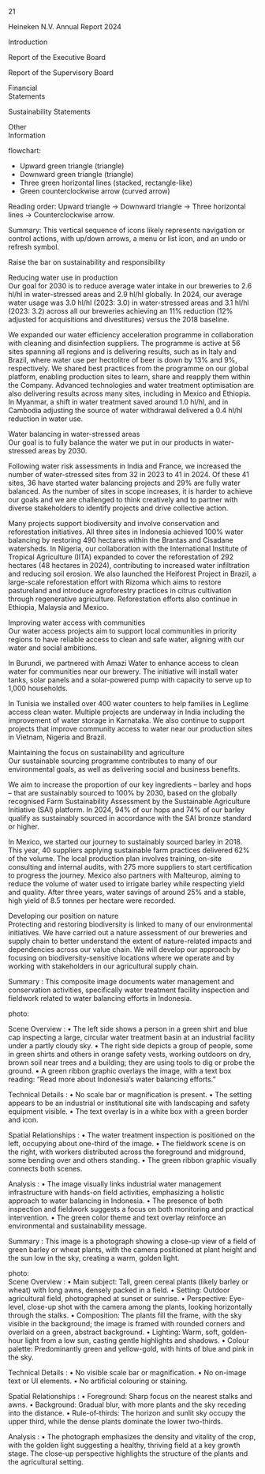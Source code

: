 21

Heineken
N.V.
Annual
Report
2024

Introduction

Report
of the
Executive
Board

Report
of the
Supervisory
Board <!-- marginalia, from page 0 (l=0.001,t=0.022,r=0.056,b=0.517), with ID 63cec9d4-a965-4a4c-bf86-ad0bf24a3cb0 -->

Financial  
Statements <!-- marginalia, from page 0 (l=0.004,t=0.550,r=0.053,b=0.594), with ID 75c6f5dc-5b58-4670-b35a-8d7e10d89649 -->

Sustainability
Statements <!-- marginalia, from page 0 (l=0.003,t=0.633,r=0.055,b=0.677), with ID 92139bfd-d758-4a24-a8db-7a160d9f9153 -->

Other  
Information <!-- marginalia, from page 0 (l=0.003,t=0.714,r=0.055,b=0.760), with ID bc2d68f6-d943-4a87-9053-85893de8ccbd -->

flowchart: 
- Upward green triangle (triangle)
- Downward green triangle (triangle)
- Three green horizontal lines (stacked, rectangle-like)
- Green counterclockwise arrow (curved arrow)

Reading order: Upward triangle → Downward triangle → Three horizontal lines → Counterclockwise arrow.

Summary: This vertical sequence of icons likely represents navigation or control actions, with up/down arrows, a menu or list icon, and an undo or refresh symbol. <!-- marginalia, from page 0 (l=0.013,t=0.791,r=0.045,b=0.966), with ID 8643de83-f18f-48b6-a616-7607d1f645a4 -->

Raise the bar on sustainability and responsibility <!-- text, from page 0 (l=0.071,t=0.025,r=0.507,b=0.067), with ID 9d10ebcc-6214-4ea4-88ce-fc3e26f0d2dc -->

Reducing water use in production  
Our goal for 2030 is to reduce average water intake in our breweries to 2.6 hl/hl in water-stressed areas and 2.9 hl/hl globally. In 2024, our average water usage was 3.0 hl/hl (2023: 3.0) in water-stressed areas and 3.1 hl/hl (2023: 3.2) across all our breweries achieving an 11% reduction (12% adjusted for acquisitions and divestitures) versus the 2018 baseline. <!-- text, from page 0 (l=0.073,t=0.076,r=0.292,b=0.248), with ID a8d353de-2705-41e4-9469-9027d2ad84f8 -->

We expanded our water efficiency acceleration programme in collaboration with cleaning and disinfection suppliers. The programme is active at 56 sites spanning all regions and is delivering results, such as in Italy and Brazil, where water use per hectolitre of beer is down by 13% and 9%, respectively. We shared best practices from the programme on our global platform, enabling production sites to learn, share and reapply them within the Company. Advanced technologies and water treatment optimisation are also delivering results across many sites, including in Mexico and Ethiopia. In Myanmar, a shift in water treatment saved around 1.0 hl/hl, and in Cambodia adjusting the source of water withdrawal delivered a 0.4 hl/hl reduction in water use. <!-- text, from page 0 (l=0.073,t=0.254,r=0.292,b=0.554), with ID 43d7203a-12d5-4691-8274-0b91783793d1 -->

Water balancing in water-stressed areas  
Our goal is to fully balance the water we put in our products in water-stressed areas by 2030. <!-- text, from page 0 (l=0.300,t=0.075,r=0.512,b=0.139), with ID e5c95413-eb11-4eb2-a053-338c80fa48b2 -->

Following water risk assessments in India and France, we increased the number of water-stressed sites from 32 in 2023 to 41 in 2024. Of these 41 sites, 36 have started water balancing projects and 29% are fully water balanced. As the number of sites in scope increases, it is harder to achieve our goals and we are challenged to think creatively and to partner with diverse stakeholders to identify projects and drive collective action. <!-- text, from page 0 (l=0.302,t=0.144,r=0.521,b=0.313), with ID 3ff3864c-696e-466b-8022-1c7de0c42fd3 -->

Many projects support biodiversity and involve conservation and reforestation initiatives. All three sites in Indonesia achieved 100% water balancing by restoring 490 hectares within the Brantas and Cisadane watersheds. In Nigeria, our collaboration with the International Institute of Tropical Agriculture (IITA) expanded to cover the reforestation of 292 hectares (48 hectares in 2024), contributing to increased water infiltration and reducing soil erosion. We also launched the Heiforest Project in Brazil, a large-scale reforestation effort with Rizoma which aims to restore pastureland and introduce agroforestry practices in citrus cultivation through regenerative agriculture. Reforestation efforts also continue in Ethiopia, Malaysia and Mexico. <!-- text, from page 0 (l=0.301,t=0.318,r=0.519,b=0.602), with ID a1ac3626-3bdc-4cd6-bee7-2b228e664356 -->

Improving water access with communities  
Our water access projects aim to support local communities in priority regions to have reliable access to clean and safe water, aligning with our water and social ambitions. <!-- text, from page 0 (l=0.528,t=0.075,r=0.732,b=0.174), with ID 89665a9b-5f41-49a9-a8aa-3f6881674279 -->

In Burundi, we partnered with Amazi Water to enhance access to clean water for communities near our brewery. The initiative will install water tanks, solar panels and a solar-powered pump with capacity to serve up to 1,000 households. <!-- text, from page 0 (l=0.529,t=0.181,r=0.748,b=0.278), with ID 23b4fef4-975a-4dee-8f10-e558dae8d49a -->

In Tunisia we installed over 400 water counters to help families in Leglime access clean water. Multiple projects are underway in India including the improvement of water storage in Karnataka. We also continue to support projects that improve community access to water near our production sites in Vietnam, Nigeria and Brazil. <!-- text, from page 0 (l=0.528,t=0.283,r=0.750,b=0.416), with ID 8c55686b-e8e7-4032-b369-8366b6f2dd20 -->

Maintaining the focus on sustainability and agriculture  
Our sustainable sourcing programme contributes to many of our environmental goals, as well as delivering social and business benefits. <!-- text, from page 0 (l=0.528,t=0.422,r=0.746,b=0.522), with ID a4546402-af5e-49c6-9d00-82aac1831559 -->

We aim to increase the proportion of our key ingredients – barley and hops – that are sustainably sourced to 100% by 2030, based on the globally recognised Farm Sustainability Assessment by the Sustainable Agriculture Initiative (SAI) platform. In 2024, 94% of our hops and 74% of our barley qualify as sustainably sourced in accordance with the SAI bronze standard or higher. <!-- text, from page 0 (l=0.756,t=0.076,r=0.971,b=0.220), with ID 73ec6061-c4eb-4035-9a6a-d85a666bc92a -->

In Mexico, we started our journey to sustainably sourced barley in 2018. This year, 40 suppliers applying sustainable farm practices delivered 62% of the volume. The local production plan involves training, on-site consulting and internal audits, with 275 more suppliers to start certification to progress the journey. Mexico also partners with Malteurop, aiming to reduce the volume of water used to irrigate barley while respecting yield and quality. After three years, water savings of around 25% and a stable, high yield of 8.5 tonnes per hectare were recorded. <!-- text, from page 0 (l=0.756,t=0.225,r=0.976,b=0.450), with ID 3c2b983c-b59b-4a79-ad5b-ebd6705abe8c -->

Developing our position on nature  
Protecting and restoring biodiversity is linked to many of our environmental initiatives. We have carried out a nature assessment of our breweries and supply chain to better understand the extent of nature-related impacts and dependencies across our value chain. We will develop our approach by focusing on biodiversity-sensitive locations where we operate and by working with stakeholders in our agricultural supply chain. <!-- text, from page 0 (l=0.756,t=0.456,r=0.977,b=0.649), with ID 8c9d0367-ad72-49ad-92a7-7361d2409097 -->

Summary : This composite image documents water management and conservation activities, specifically water treatment facility inspection and fieldwork related to water balancing efforts in Indonesia.

photo:  

Scene Overview : 
  • The left side shows a person in a green shirt and blue cap inspecting a large, circular water treatment basin at an industrial facility under a partly cloudy sky.
  • The right side depicts a group of people, some in green shirts and others in orange safety vests, working outdoors on dry, brown soil near trees and a building; they are using tools to dig or probe the ground.
  • A green ribbon graphic overlays the image, with a text box reading: “Read more about Indonesia’s water balancing efforts.”

Technical Details : 
  • No scale bar or magnification is present.
  • The setting appears to be an industrial or institutional site with landscaping and safety equipment visible.
  • The text overlay is in a white box with a green border and icon.

Spatial Relationships : 
  • The water treatment inspection is positioned on the left, occupying about one-third of the image.
  • The fieldwork scene is on the right, with workers distributed across the foreground and midground, some bending over and others standing.
  • The green ribbon graphic visually connects both scenes.

Analysis : 
  • The image visually links industrial water management infrastructure with hands-on field activities, emphasizing a holistic approach to water balancing in Indonesia.
  • The presence of both inspection and fieldwork suggests a focus on both monitoring and practical intervention.
  • The green color theme and text overlay reinforce an environmental and sustainability message. <!-- figure, from page 0 (l=0.071,t=0.606,r=0.591,b=0.999), with ID e06ca8cb-b36d-456c-a161-5e3ac972172b -->

Summary : This image is a photograph showing a close-up view of a field of green barley or wheat plants, with the camera positioned at plant height and the sun low in the sky, creating a warm, golden light.

photo:  
Scene Overview : 
  • Main subject: Tall, green cereal plants (likely barley or wheat) with long awns, densely packed in a field.
  • Setting: Outdoor agricultural field, photographed at sunset or sunrise.
  • Perspective: Eye-level, close-up shot with the camera among the plants, looking horizontally through the stalks.
  • Composition: The plants fill the frame, with the sky visible in the background; the image is framed with rounded corners and overlaid on a green, abstract background.
  • Lighting: Warm, soft, golden-hour light from a low sun, casting gentle highlights and shadows.
  • Colour palette: Predominantly green and yellow-gold, with hints of blue and pink in the sky.

Technical Details : 
  • No visible scale bar or magnification.
  • No on-image text or UI elements.
  • No artificial colouring or staining.

Spatial Relationships : 
  • Foreground: Sharp focus on the nearest stalks and awns.
  • Background: Gradual blur, with more plants and the sky receding into the distance.
  • Rule-of-thirds: The horizon and sunlit sky occupy the upper third, while the dense plants dominate the lower two-thirds.

Analysis : 
  • The photograph emphasizes the density and vitality of the crop, with the golden light suggesting a healthy, thriving field at a key growth stage. The close-up perspective highlights the structure of the plants and the agricultural setting. <!-- figure, from page 0 (l=0.752,t=0.707,r=0.997,b=0.996), with ID 41912f49-9598-489d-894b-8fce8e7aa34f -->